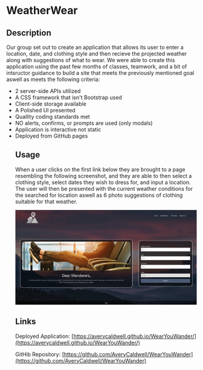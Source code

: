 # WeatherWear


## Description
Our group set out to create an application that allows its user to enter a location, date, and clothing style and then recieve the projected weather along with suggestions of what to wear.
We were able to create this application using the past few months of classes, teamwork, and a bit of intsructor guidance to build a site that meets the previously mentioned goal aswell as meets the following criteria:
<ul>
<li> 2 server-side APIs utilized
<li> A CSS framework that isn't Bootstrap used
<li> Client-side storage available
<li> A Polished UI presented
<li> Quallity coding standards met
<li> NO alerts, confirms, or prompts are used (only modals)
<li> Application is interactive not static
<li> Deployed from GitHub pages


## Usage
When a user clicks on the first link below they are brought to a page resembling the following screenshot, and they are able to then select a clothing style, select dates they wish to dress for, and input a location.
The user will then be presented with the current weather conditions for the searched for location aswell as 6 photo suggestions of clothing suitable for that weather.

<img src="./Assets/img/wearyouwander-homePg.png">

## Links
Deployed Application: [https://averycaldwell.github.io/WearYouWander/](https://averycaldwell.github.io/WearYouWander/)

GitHib Repository: [https://github.com/AveryCaldwell/WearYouWander](https://github.com/AveryCaldwell/WearYouWander)
